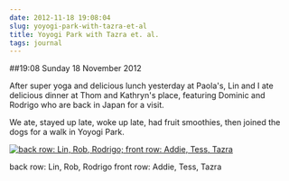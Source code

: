 ```yaml
---
date: 2012-11-18 19:08:04
slug: yoyogi-park-with-tazra-et-al
title: Yoyogi Park with Tazra et. al.
tags: journal
---
```


##19:08 Sunday 18 November 2012

After super yoga and delicious lunch yesterday at Paola's, Lin and I ate delicious dinner at Thom and Kathryn's place, featuring Dominic and Rodrigo who are back in Japan for a visit.

We ate, stayed up late, woke up late, had fruit smoothies, then joined the dogs for a walk in Yoyogi Park.

[![back row: Lin, Rob, Rodrigo; front row: Addie, Tess, Tazra](/images/2012/11/photo.jpg)](/images/2012/11/photo.jpg)

back row: Lin, Rob, Rodrigo
front row: Addie, Tess, Tazra


